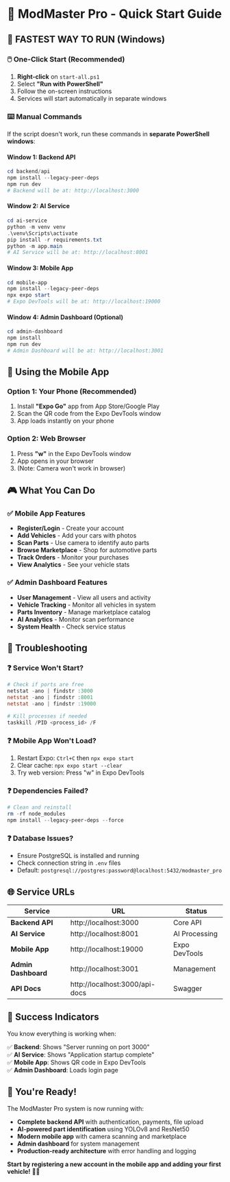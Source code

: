 # 🚀 ModMaster Pro - Quick Start Guide

## 🎯 **FASTEST WAY TO RUN** (Windows)

### 🖱️ **One-Click Start (Recommended)**

1. **Right-click** on `start-all.ps1` 
2. Select **"Run with PowerShell"**
3. Follow the on-screen instructions
4. Services will start automatically in separate windows

### ⌨️ **Manual Commands**

If the script doesn't work, run these commands in **separate PowerShell windows**:

#### Window 1: Backend API
```powershell
cd backend/api
npm install --legacy-peer-deps
npm run dev
# Backend will be at: http://localhost:3000
```

#### Window 2: AI Service  
```powershell
cd ai-service
python -m venv venv
.\venv\Scripts\activate
pip install -r requirements.txt
python -m app.main
# AI Service will be at: http://localhost:8001
```

#### Window 3: Mobile App
```powershell
cd mobile-app
npm install --legacy-peer-deps
npx expo start
# Expo DevTools will be at: http://localhost:19000
```

#### Window 4: Admin Dashboard (Optional)
```powershell
cd admin-dashboard
npm install
npm run dev
# Admin Dashboard will be at: http://localhost:3001
```

## 📱 **Using the Mobile App**

### Option 1: Your Phone (Recommended)
1. Install **"Expo Go"** app from App Store/Google Play
2. Scan the QR code from the Expo DevTools window
3. App loads instantly on your phone

### Option 2: Web Browser
1. Press **"w"** in the Expo DevTools window
2. App opens in your browser
3. (Note: Camera won't work in browser)

## 🎮 **What You Can Do**

### ✅ **Mobile App Features**
- **Register/Login** - Create your account
- **Add Vehicles** - Add your cars with photos
- **Scan Parts** - Use camera to identify auto parts  
- **Browse Marketplace** - Shop for automotive parts
- **Track Orders** - Monitor your purchases
- **View Analytics** - See your vehicle stats

### ✅ **Admin Dashboard Features** 
- **User Management** - View all users and activity
- **Vehicle Tracking** - Monitor all vehicles in system
- **Parts Inventory** - Manage marketplace catalog
- **AI Analytics** - Monitor scan performance
- **System Health** - Check service status

## 🔧 **Troubleshooting**

### ❓ **Service Won't Start?**
```powershell
# Check if ports are free
netstat -ano | findstr :3000
netstat -ano | findstr :8001
netstat -ano | findstr :19000

# Kill processes if needed
taskkill /PID <process_id> /F
```

### ❓ **Mobile App Won't Load?**
1. Restart Expo: `Ctrl+C` then `npx expo start`
2. Clear cache: `npx expo start --clear`
3. Try web version: Press "w" in Expo DevTools

### ❓ **Dependencies Failed?**
```powershell
# Clean and reinstall
rm -rf node_modules
npm install --legacy-peer-deps --force
```

### ❓ **Database Issues?**
- Ensure PostgreSQL is installed and running
- Check connection string in `.env` files
- Default: `postgresql://postgres:password@localhost:5432/modmaster_pro`

## 🌐 **Service URLs**

| Service | URL | Status |
|---------|-----|--------|
| **Backend API** | http://localhost:3000 | Core API |
| **AI Service** | http://localhost:8001 | AI Processing |  
| **Mobile App** | http://localhost:19000 | Expo DevTools |
| **Admin Dashboard** | http://localhost:3001 | Management |
| **API Docs** | http://localhost:3000/api-docs | Swagger |

## 🎯 **Success Indicators**

You know everything is working when:

✅ **Backend**: Shows "Server running on port 3000"  
✅ **AI Service**: Shows "Application startup complete"  
✅ **Mobile App**: Shows QR code in Expo DevTools  
✅ **Admin Dashboard**: Loads login page  

## 🎉 **You're Ready!**

The ModMaster Pro system is now running with:
- **Complete backend API** with authentication, payments, file upload
- **AI-powered part identification** using YOLOv8 and ResNet50
- **Modern mobile app** with camera scanning and marketplace
- **Admin dashboard** for system management
- **Production-ready architecture** with error handling and logging

**Start by registering a new account in the mobile app and adding your first vehicle!** 🚗📱 